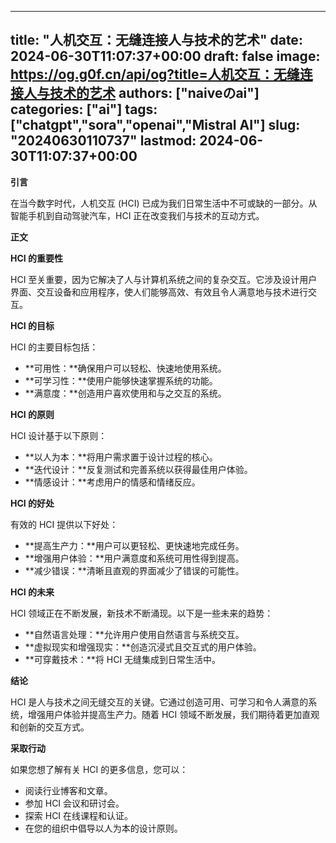 
---
title: "人机交互：无缝连接人与技术的艺术"
date: 2024-06-30T11:07:37+00:00
draft: false
image: https://og.g0f.cn/api/og?title=人机交互：无缝连接人与技术的艺术
authors: ["naiveのai"]
categories: ["ai"]
tags: ["chatgpt","sora","openai","Mistral AI"]
slug: "20240630110737"
lastmod: 2024-06-30T11:07:37+00:00
---
**引言**

在当今数字时代，人机交互 (HCI) 已成为我们日常生活中不可或缺的一部分。从智能手机到自动驾驶汽车，HCI 正在改变我们与技术的互动方式。

**正文**

**HCI 的重要性**

HCI 至关重要，因为它解决了人与计算机系统之间的复杂交互。它涉及设计用户界面、交互设备和应用程序，使人们能够高效、有效且令人满意地与技术进行交互。

**HCI 的目标**

HCI 的主要目标包括：

* **可用性：**确保用户可以轻松、快速地使用系统。
* **可学习性：**使用户能够快速掌握系统的功能。
* **满意度：**创造用户喜欢使用和与之交互的系统。

**HCI 的原则**

HCI 设计基于以下原则：

* **以人为本：**将用户需求置于设计过程的核心。
* **迭代设计：**反复测试和完善系统以获得最佳用户体验。
* **情感设计：**考虑用户的情感和情绪反应。

**HCI 的好处**

有效的 HCI 提供以下好处：

* **提高生产力：**用户可以更轻松、更快速地完成任务。
* **增强用户体验：**用户满意度和系统可用性得到提高。
* **减少错误：**清晰且直观的界面减少了错误的可能性。

**HCI 的未来**

HCI 领域正在不断发展，新技术不断涌现。以下是一些未来的趋势：

* **自然语言处理：**允许用户使用自然语言与系统交互。
* **虚拟现实和增强现实：**创造沉浸式且交互式的用户体验。
* **可穿戴技术：**将 HCI 无缝集成到日常生活中。

**结论**

HCI 是人与技术之间无缝交互的关键。它通过创造可用、可学习和令人满意的系统，增强用户体验并提高生产力。随着 HCI 领域不断发展，我们期待着更加直观和创新的交互方式。

**采取行动**

如果您想了解有关 HCI 的更多信息，您可以：

* 阅读行业博客和文章。
* 参加 HCI 会议和研讨会。
* 探索 HCI 在线课程和认证。
* 在您的组织中倡导以人为本的设计原则。